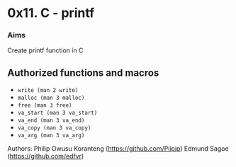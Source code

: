 # 0x11. C - printf

### Aims
Create printf function in C

## Authorized functions and macros
* `write (man 2 write)`
* `malloc (man 3 malloc)`
* `free (man 3 free)`
* `va_start (man 3 va_start)`
* `va_end (man 3 va_end)`
* `va_copy (man 3 va_copy)`
* `va_arg (man 3 va_arg)`


Authors:
Philip Owusu Koranteng (https://github.com/Piipip)
Edmund Sagoe (https://github.com/edfvr)
